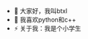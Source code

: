 - 👋 大家好，我叫btxl
- 👀 我喜欢python和c++
- ⚡ 关于我：我是个小学生

<!---
kxdbtxl/kxdbtxl is a ✨ special ✨ repository because its `README.md` (this file) appears on your GitHub profile.
You can click the Preview link to take a look at your changes.
--->

